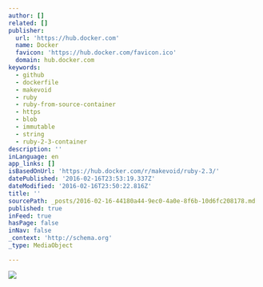 ```yaml
---
author: []
related: []
publisher:
  url: 'https://hub.docker.com'
  name: Docker
  favicon: 'https://hub.docker.com/favicon.ico'
  domain: hub.docker.com
keywords:
  - github
  - dockerfile
  - makevoid
  - ruby
  - ruby-from-source-container
  - https
  - blob
  - immutable
  - string
  - ruby-2-3-container
description: ''
inLanguage: en
app_links: []
isBasedOnUrl: 'https://hub.docker.com/r/makevoid/ruby-2.3/'
datePublished: '2016-02-16T23:53:19.337Z'
dateModified: '2016-02-16T23:50:22.816Z'
title: ''
sourcePath: _posts/2016-02-16-44180a44-9ec0-4a0e-8f6b-10d6fc208178.md
published: true
inFeed: true
hasPage: false
inNav: false
_context: 'http://schema.org'
_type: MediaObject

---
```

<article style=""><img src="https://hub.docker.com/v2/users/makevoid/avatar/" /></article>
